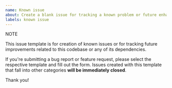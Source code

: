 ```yaml
---
name: Known issue
about: Create a blank issue for tracking a known problem or future enhancement.
labels: known issue
---
```


NOTE

This issue template is for creation of known issues or for tracking future improvements related to this codebase or any of its dependencies.

If you're submitting a bug report or feature request, please select the respective template and fill out the form. Issues created with this
template that fall into other categories **will be immediately closed**.

Thank you!
